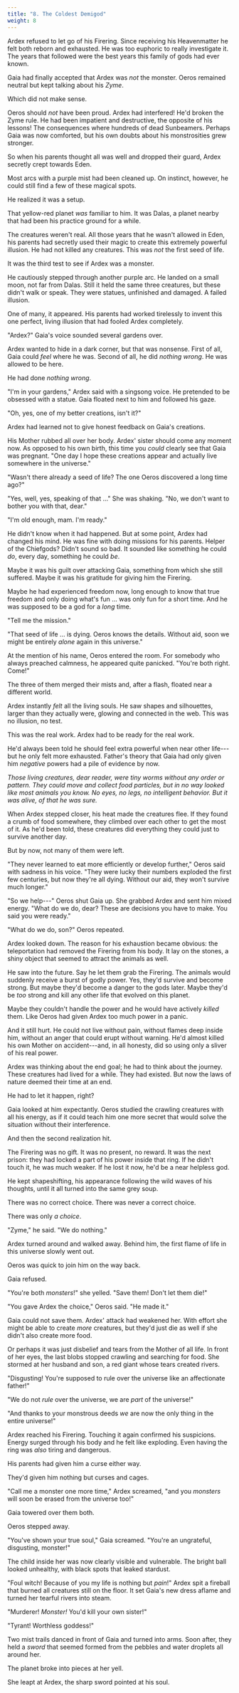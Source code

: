 ```yaml
---
title: "8. The Coldest Demigod"
weight: 8
---
```


Ardex refused to let go of his Firering. Since receiving his Heavenmatter he felt both reborn and exhausted. He was too euphoric to really investigate it. The years that followed were the best years this family of gods had ever known.

Gaia had finally accepted that Ardex was _not_ the monster. Oeros remained neutral but kept talking about his _Zyme_.

Which did not make sense.

Oeros should _not_ have been proud. Ardex had interfered! He'd broken the Zyme rule. He had been impatient and destructive, the opposite of his lessons! The consequences where hundreds of dead Sunbeamers. Perhaps Gaia was now comforted, but his own doubts about his monstrosities grew stronger.

So when his parents thought all was well and dropped their guard, Ardex secretly crept towards Eden.

Most arcs with a purple mist had been cleaned up. On instinct, however, he could still find a few of these magical spots.

He realized it was a setup.

That yellow-red planet _was_ familiar to him. It was Dalas, a planet nearby that had been his practice ground for a while.

The creatures weren't real. All those years that he wasn't allowed in Eden, his parents had secretly used their magic to create this extremely powerful illusion. He had not killed any creatures. This was _not_ the first seed of life.

It was the third test to see if Ardex was a monster.

He cautiously stepped through another purple arc. He landed on a small moon, not far from Dalas. Still it held the same three creatures, but these didn't walk or speak. They were statues, unfinished and damaged. A failed illusion.

One of many, it appeared. His parents had worked tirelessly to invent this one perfect, living illusion that had fooled Ardex completely.

"Ardex?" Gaia's voice sounded several gardens over.

Ardex wanted to hide in a dark corner, but that was nonsense. First of all, Gaia could _feel_ where he was. Second of all, he did _nothing wrong_. He was allowed to be here. 

He had done _nothing wrong_.

"I'm in your gardens," Ardex said with a singsong voice. He pretended to be obsessed with a statue. Gaia floated next to him and followed his gaze.

"Oh, yes, one of my better creations, isn't it?"

Ardex had learned not to give honest feedback on Gaia's creations.

His Mother rubbed all over her body. Ardex' sister should come any moment now. As opposed to his own birth, this time you _could_ clearly see that Gaia was pregnant. "One day I hope these creations appear and actually live somewhere in the universe."

"Wasn't there already a seed of life? The one Oeros discovered a long time ago?"

"Yes, well, yes, speaking of that ..." She was shaking. "No, we don't want to bother you with that, dear."

"I'm old enough, mam. I'm ready."

He didn't know when it had happened. But at some point, Ardex had changed his mind. He was fine with doing missions for his parents. Helper of the Chiefgods? Didn't sound so bad. It sounded like something he could _do_, every day, something he could _be_.

Maybe it was his guilt over attacking Gaia, something from which she still suffered. Maybe it was his gratitude for giving him the Firering.

Maybe he had experienced freedom now, long enough to know that true freedom and only doing what's fun ... was only fun for a short time. And he was supposed to be a god for a _long_ time.

"Tell me the mission."

"That seed of life ... is dying. Oeros knows the details. Without aid, soon we might be entirely _alone_ again in this universe." 

At the mention of his name, Oeros entered the room. For somebody who always preached calmness, he appeared quite panicked. "You're both right. Come!"

The three of them merged their mists and, after a flash, floated near a different world.

Ardex instantly _felt_ all the living souls. He saw shapes and silhouettes, larger than they actually were, glowing and connected in the web. This was no illusion, no test.

This was the real work. Ardex had to be ready for the real work.

He'd always been told he should feel extra powerful when near other life---but he only felt more exhausted. Father's theory that Gaia had only given him _negative_ powers had a pile of evidence by now.

_Those living creatures, dear reader, were tiny worms without any order or pattern. They could move and collect food particles, but in no way looked like most animals you know. No eyes, no legs, no intelligent behavior. But it was alive, of that he was sure._

When Ardex stepped closer, his heat made the creatures flee. If they found a crumb of food somewhere, they climbed over each other to get the most of it. As he'd been told, these creatures did everything they could just to survive another day.

But by now, not many of them were left.

"They never learned to eat more efficiently or develop further," Oeros said with sadness in his voice. "They were lucky their numbers exploded the first few centuries, but now they're all dying. Without our aid, they won't survive much longer."

"So we help---" Oeros shut Gaia up. She grabbed Ardex and sent him mixed energy. "What do we do, dear? These are decisions you have to make. You said you were ready."

"What do we do, son?" Oeros repeated.

Ardex looked down. The reason for his exhaustion became obvious: the teleportation had removed the Firering from his body. It lay on the stones, a shiny object that seemed to attract the animals as well.

He saw into the future. Say he let them grab the Firering. The animals would suddenly receive a burst of godly power. Yes, they'd survive and become strong. But maybe they'd become a danger to the gods later. Maybe they'd be _too_ strong and kill any other life that evolved on this planet. 

Maybe they couldn't handle the power and he would have actively _killed_ them. Like Oeros had given Ardex too much power in a panic.

And it still hurt. He could not live without pain, without flames deep inside him, without an anger that could erupt without warning. He'd almost killed his own Mother on accident---and, in all honesty, did so using only a sliver of his real power.

Ardex was thinking about the end goal; he had to think about the journey. These creatures had lived for a while. They had existed. But now the laws of nature deemed their time at an end.

He had to let it happen, right?

Gaia looked at him expectantly. Oeros studied the crawling creatures with all his energy, as if it could teach him one more secret that would solve the situation without their interference.

And then the second realization hit.

The Firering was no gift. It was no present, no reward. It was the next prison: they had locked a part of his power inside that ring. If he didn't touch it, he was much weaker. If he lost it now, he'd be a near helpless god.

He kept shapeshifting, his appearance following the wild waves of his thoughts, until it all turned into the same grey soup.

There was no correct choice. There was never a correct choice.

There was only _a choice_.

"Zyme," he said. "We do nothing."

Ardex turned around and walked away. Behind him, the first flame of life in this universe slowly went out.

Oeros was quick to join him on the way back. 

Gaia refused.

"You're both _monsters_!" she yelled. "Save them! Don't let them die!"

"You gave Ardex the choice," Oeros said. "He made it."

Gaia could not save them. Ardex' attack had weakened her. With effort she might be able to create _more_ creatures, but they'd just die as well if she didn't also create more food.

Or perhaps it was just disbelief and tears from the Mother of all life. In front of her eyes, the last blobs stopped crawling and searching for food. She stormed at her husband and son, a red giant whose tears created rivers.

"Disgusting! You're supposed to rule over the universe like an affectionate father!"

"We do not _rule_ over the universe, we are _part_ of the universe!"

"And thanks to your monstrous deeds _we_ are now the only thing in the entire universe!"

Ardex reached his Firering. Touching it again confirmed his suspicions. Energy surged through his body and he felt like exploding. Even having the ring was _also_ tiring and dangerous.

His parents had given him a curse either way.

They'd given him nothing but curses and cages.

"Call me a monster one more time," Ardex screamed, "and you _monsters_ will soon be erased from the universe too!"

Gaia towered over them both.

Oeros stepped away.

"You've shown your true soul," Gaia screamed. "You're an ungrateful, disgusting, monster!" 

The child inside her was now clearly visible and vulnerable. The bright ball looked unhealthy, with black spots that leaked stardust.

"Foul witch! Because of you my life is nothing but _pain_!" Ardex spit a fireball that burned all creatures still on the floor. It set Gaia's new dress aflame and turned her tearful rivers into steam.

"Murderer! _Monster!_ You'd kill your own sister!"

"Tyrant! Worthless goddess!"

Two mist trails danced in front of Gaia and turned into arms. Soon after, they held a _sword_ that seemed formed from the pebbles and water droplets all around her.

The planet broke into pieces at her yell.

She leapt at Ardex, the sharp sword pointed at his soul.